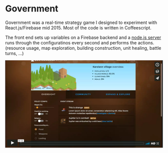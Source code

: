 # Government

Government was a real-time strategy game I designed to experiment with React.js/Firebase mid 2015. Most of the code is written in Coffeescript.

The front end sets up variables on a Firebase backend and a [node.js server](https://github.com/tylerdiaz/Government/blob/master/server/server.js.coffee) runs through the configuratinos every second and performs the actions. (resource usage, map exploration, building construction, unit healing, battle turns, ...)

[![Vimeo video](./video_screenshot.jpg)](https://vimeo.com/206416182)